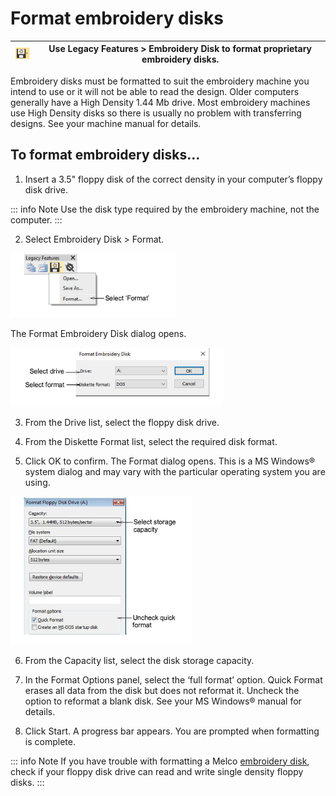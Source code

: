 # Format embroidery disks

| ![EmbroideryDisk00035.png](assets/EmbroideryDisk00035.png) | Use Legacy Features > Embroidery Disk to format proprietary embroidery disks. |
| ---------------------------------------------------------- | ----------------------------------------------------------------------------- |

Embroidery disks must be formatted to suit the embroidery machine you intend to use or it will not be able to read the design. Older computers generally have a High Density 1.44 Mb drive. Most embroidery machines use High Density disks so there is usually no problem with transferring designs. See your machine manual for details.

## To format embroidery disks...

1. Insert a 3.5" floppy disk of the correct density in your computer’s floppy disk drive.

::: info Note
Use the disk type required by the embroidery machine, not the computer.
:::

2. Select Embroidery Disk > Format.

![LegacyFeaturesEmbroideryDisk00036.png](assets/LegacyFeaturesEmbroideryDisk00036.png)

The Format Embroidery Disk dialog opens.

![FormatEmbroideryDiskDOS.png](assets/FormatEmbroideryDiskDOS.png)

3. From the Drive list, select the floppy disk drive.

4. From the Diskette Format list, select the required disk format.

5. Click OK to confirm. The Format dialog opens. This is a MS Windows® system dialog and may vary with the particular operating system you are using.

![output00041.png](assets/output00041.png)

6. From the Capacity list, select the disk storage capacity.

7. In the Format Options panel, select the ‘full format’ option. Quick Format erases all data from the disk but does not reformat it. Uncheck the option to reformat a blank disk. See your MS Windows® manual for details.

8. Click Start. A progress bar appears. You are prompted when formatting is complete.

::: info Note
If you have trouble with formatting a Melco [embroidery disk](../../glossary/glossary#embroidery-disk), check if your floppy disk drive can read and write single density floppy disks.
:::
